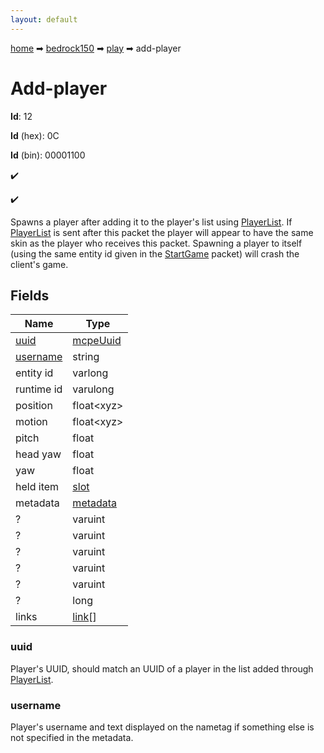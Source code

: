 ```yaml
---
layout: default
---
```


[home](/) ➡ [bedrock150](/protocol/bedrock150) ➡ [play](/protocol/bedrock150/play) ➡ add-player

# Add-player

**Id**: 12

**Id** (hex): 0C

**Id** (bin): 00001100

✔️

✔️

Spawns a player after adding it to the player's list using [PlayerList](#play_player-list). If [PlayerList](#play_player-list) is sent after this packet the player will appear to have the same skin as the player who receives this packet.
Spawning a player to itself (using the same entity id given in the [StartGame](#play_start-game) packet) will crash the client's game.

## Fields

Name | Type
---|---
[uuid](#uuid) | [mcpeUuid](/protocol/bedrock150/types/mcpe-uuid)
[username](#username) | string
entity id | varlong
runtime id | varulong
position | float&lt;xyz&gt;
motion | float&lt;xyz&gt;
pitch | float
head yaw | float
yaw | float
held item | [slot](/protocol/bedrock150/types/slot)
metadata | [metadata](/protocol/bedrock150/metadata)
? | varuint
? | varuint
? | varuint
? | varuint
? | varuint
? | long
links | [link](/protocol/bedrock150/types/link)[]

### uuid

Player's UUID, should match an UUID of a player in the list added through [PlayerList](#play_player-list).

### username

Player's username and text displayed on the nametag if something else is not specified in the metadata.

